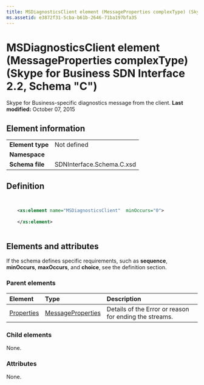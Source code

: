 ```yaml
---
title: MSDiagnosticsClient element (MessageProperties complexType) (Skype for Business SDN Interface 2.2, Schema "C")
ms.assetid: e3872f31-5cba-b61b-2646-71ba197bfa35
---
```



# MSDiagnosticsClient element (MessageProperties complexType) (Skype for Business SDN Interface 2.2, Schema "C")
Skype for Business-specific diagnostics message from the client. 
 **Last modified:** October 07, 2015
  
    
    


## Element information


|||
|:-----|:-----|
|**Element type**|Not defined |
|**Namespace**||
|**Schema file**|SDNInterface.Schema.C.xsd |
   

## Definition


```XML


    <xs:element name="MSDiagnosticsClient"  minOccurs="0">
    
    </xs:element>
  
```


## Elements and attributes

If the schema defines specific requirements, such as **sequence**, **minOccurs**, **maxOccurs**, and **choice**, see the definition section. 
  
    
    

### Parent elements



|**Element**|**Type**|**Description**|
|:-----|:-----|:-----|
| [Properties](properties-element-messagetype-complextype.md)| [MessageProperties](messageproperties-complextype.md)|Details of the Error or reason for ending the streams. |
   

### Child elements

None. 
  
    
    

### Attributes

None. 
  
    
    

